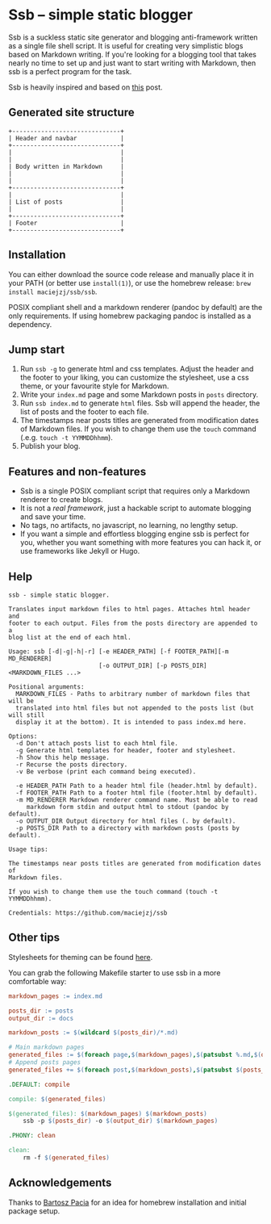 # Ssb – simple static blogger

Ssb is a suckless static site generator and blogging anti-framework written as a
single file shell script. It is useful for creating very simplistic blogs based
on Markdown writing. If you're looking for a blogging tool that takes nearly no
time to set up and just want to start writing with Markdown, then ssb is a
perfect program for the task.

Ssb is heavily inspired and based on
[this](https://benedicthenshaw.com/static_site.html)
post.

## Generated site structure

```
+------------------------------+
| Header and navbar            |
+------------------------------+
|                              |
|                              |
| Body written in Markdown     |
|                              |
|                              |
+------------------------------+
|                              |
| List of posts                |
|                              |
+------------------------------+
| Footer                       |
+------------------------------+
```

## Installation

You can either download the source code release and manually place it in your
PATH (or better use `install(1)`), or use the homebrew release:
`brew install maciejzj/ssb/ssb`.

POSIX compliant shell and a markdown renderer (pandoc by default) are the only
requirements. If using homebrew packaging pandoc is installed as a dependency.

## Jump start

1. Run `ssb -g` to generate html and css templates. Adjust the header and
   the footer to your liking, you can customize the stylesheet, use a css theme,
   or your favourite style for Markdown.
2. Write your `index.md` page and some Markdown posts in `posts` directory.
3. Run `ssb index.md` to generate `html` files. Ssb will append the header, the
   list of posts and the footer to each file.
4. The timestamps near posts titles are generated from modification dates of
   Markdown files. If you wish to change them use the `touch` command (.e.g.
   `touch -t YYMMDDhhmm`).
5. Publish your blog.

## Features and non-features

* Ssb is a single POSIX compliant script that requires only a Markdown renderer
  to create blogs.
* It is not a *real framework*, just a hackable script to automate blogging
  and save your time.
* No tags, no artifacts, no javascript, no learning, no lengthy setup.
* If you want a simple and effortless blogging engine ssb is perfect for you,
  whether you want something with more features you can hack it, or use
  frameworks like Jekyll or Hugo.

## Help

```
ssb - simple static blogger.

Translates input markdown files to html pages. Attaches html header and
footer to each output. Files from the posts directory are appended to a
blog list at the end of each html.

Usage: ssb [-d|-g|-h|-r] [-e HEADER_PATH] [-f FOOTER_PATH][-m MD_RENDERER]
                         [-o OUTPUT_DIR] [-p POSTS_DIR] <MARKDOWN_FILES ...>

Positional arguments:
  MARKDOWN_FILES - Paths to arbitrary number of markdown files that will be
  translated into html files but not appended to the posts list (but will still
  display it at the bottom). It is intended to pass index.md here.

Options:
  -d Don't attach posts list to each html file.
  -g Generate html templates for header, footer and stylesheet.
  -h Show this help message.
  -r Recurse the posts directory.
  -v Be verbose (print each command being executed).

  -e HEADER_PATH Path to a header html file (header.html by default).
  -f FOOTER_PATH Path to a footer html file (footer.html by default).
  -m MD_RENDERER Markdown renderer command name. Must be able to read
     markdown form stdin and output html to stdout (pandoc by default).
  -o OUTPUT_DIR Output directory for html files (. by default).
  -p POSTS_DIR Path to a directory with markdown posts (posts by default).

Usage tips:

The timestamps near posts titles are generated from modification dates of
Markdown files.

If you wish to change them use the touch command (touch -t YYMMDDhhmm).

Credentials: https://github.com/maciejzj/ssb
```

## Other tips

Stylesheets for theming can be found
[here](https://github.com/maciejzj/ssb-themes).

You can grab the following Makefile starter to use ssb in a more comfortable
way:

```makefile
markdown_pages := index.md

posts_dir := posts
output_dir := docs

markdown_posts := $(wildcard $(posts_dir)/*.md)

# Main markdown pages
generated_files := $(foreach page,$(markdown_pages),$(patsubst %.md,$(output_dir)/%.html,$(page)))
# Append posts pages
generated_files += $(foreach post,$(markdown_posts),$(patsubst $(posts_dir)/%.md,$(output_dir)/%.html,$(post)))

.DEFAULT: compile

compile: $(generated_files)

$(generated_files): $(markdown_pages) $(markdown_posts)
	ssb -p $(posts_dir) -o $(output_dir) $(markdown_pages)

.PHONY: clean

clean:
	rm -f $(generated_files)
```

## Acknowledgements

Thanks to [Bartosz Pacia](https://github.com/bartekpacia) for an idea for
homebrew installation and initial package setup.
